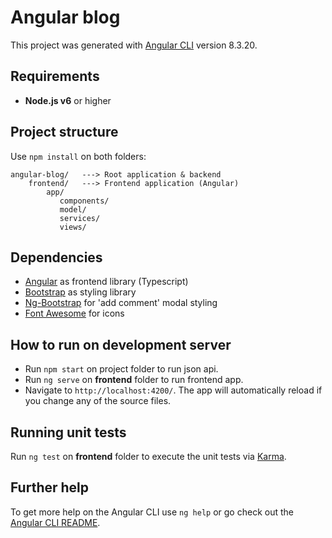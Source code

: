 # Angular blog

This project was generated with [Angular CLI](https://github.com/angular/angular-cli) version 8.3.20.

## Requirements

- **Node.js v6** or higher

## Project structure

Use ```npm install``` on both folders:

```
angular-blog/   ---> Root application & backend
    frontend/   ---> Frontend application (Angular)
        app/        
           components/
           model/
           services/
           views/
```

## Dependencies

- [Angular](https://angular.io/) as frontend library (Typescript)
- [Bootstrap](https://getbootstrap.com/) as styling library
- [Ng-Bootstrap](https://ng-bootstrap.github.io/) for 'add comment' modal styling
- [Font Awesome](https://fontawesome.com/) for icons

## How to run on development server

- Run `npm start` on project folder to run json api.
- Run `ng serve` on **frontend** folder to run frontend app.
- Navigate to `http://localhost:4200/`. The app will automatically reload if you change any of the source files.

## Running unit tests

Run `ng test` on **frontend** folder to execute the unit tests via [Karma](https://karma-runner.github.io).

## Further help

To get more help on the Angular CLI use `ng help` or go check out the [Angular CLI README](https://github.com/angular/angular-cli/blob/master/README.md).
